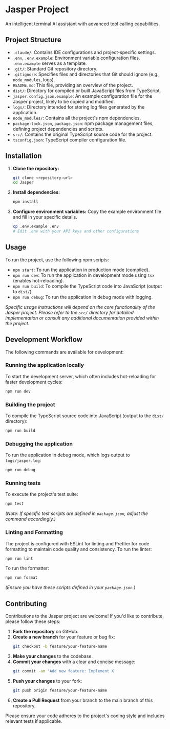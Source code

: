 # Jasper Project

An intelligent terminal AI assistant with advanced tool calling capabilities.

## Project Structure

- `.claude/`: Contains IDE configurations and project-specific settings.
- `.env`, `.env.example`: Environment variable configuration files. `.env.example` serves as a template.
- `.git/`: Standard Git repository directory.
- `.gitignore`: Specifies files and directories that Git should ignore (e.g., `node_modules`, logs).
- `README.md`: This file, providing an overview of the project.
- `dist/`: Directory for compiled or built JavaScript files from TypeScript.
- `jasper.config.json.example`: An example configuration file for the Jasper project, likely to be copied and modified.
- `logs/`: Directory intended for storing log files generated by the application.
- `node_modules/`: Contains all the project's npm dependencies.
- `package-lock.json`, `package.json`: npm package management files, defining project dependencies and scripts.
- `src/`: Contains the original TypeScript source code for the project.
- `tsconfig.json`: TypeScript compiler configuration file.

## Installation

1.  **Clone the repository:**
    ```bash
    git clone <repository-url>
    cd Jasper
    ```
2.  **Install dependencies:**
    ```bash
    npm install
    ```
3.  **Configure environment variables:**
    Copy the example environment file and fill in your specific details.
    ```bash
    cp .env.example .env
    # Edit .env with your API keys and other configurations
    ```

## Usage

To run the project, use the following npm scripts:

-   `npm start`: To run the application in production mode (compiled).
-   `npm run dev`: To run the application in development mode using `tsx` (enables hot-reloading).
-   `npm run build`: To compile the TypeScript code into JavaScript (output to `dist/`).
-   `npm run debug`: To run the application in debug mode with logging.

*Specific usage instructions will depend on the core functionality of the Jasper project. Please refer to the `src/` directory for detailed implementation or consult any additional documentation provided within the project.*

## Development Workflow

The following commands are available for development:

### Running the application locally

To start the development server, which often includes hot-reloading for faster development cycles:

```bash
npm run dev
```

### Building the project

To compile the TypeScript source code into JavaScript (output to the `dist/` directory):

```bash
npm run build
```

### Debugging the application

To run the application in debug mode, which logs output to `logs/jasper.log`:

```bash
npm run debug
```

### Running tests

To execute the project's test suite:

```bash
npm test
```
*(Note: If specific test scripts are defined in `package.json`, adjust the command accordingly.)*

### Linting and Formatting

The project is configured with ESLint for linting and Prettier for code formatting to maintain code quality and consistency. To run the linter:

```bash
npm run lint
```
To run the formatter:

```bash
npm run format
```
*(Ensure you have these scripts defined in your `package.json`.)*

## Contributing

Contributions to the Jasper project are welcome! If you'd like to contribute, please follow these steps:

1.  **Fork the repository** on GitHub.
2.  **Create a new branch** for your feature or bug fix:
    ```bash
    git checkout -b feature/your-feature-name
    ```
3.  **Make your changes** to the codebase.
4.  **Commit your changes** with a clear and concise message:
    ```bash
    git commit -am 'Add new feature: Implement X'
    ```
5.  **Push your changes** to your fork:
    ```bash
    git push origin feature/your-feature-name
    ```
6.  **Create a Pull Request** from your branch to the main branch of this repository.

Please ensure your code adheres to the project's coding style and includes relevant tests if applicable.